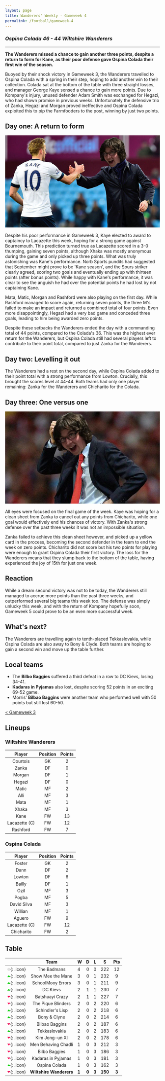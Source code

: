 ```yaml
---
layout: page
title: Wanderers' Weekly - Gameweek 4
permalink: /football/gameweek-4
---
```


### *Ospina Colada 46 - 44 Wiltshire Wanderers*
----------------------------------

**The Wanderers missed a chance to gain another three points, despite a return to form for Kane, as their poor defense gave Ospina Colada their first win of the season.**

Buoyed by their shock victory in Gameweek 3, the Wanderers travelled to Ospina Colada with a spring in their step, hoping to add another win to their collection. Colada sat at the bottom of the table with three straight losses, and manager George Kaye sensed a chance to gain more points. Due to Kompany's injury, unused defender Adam Smith was exchanged for Hegazi, who had shown promise in previous weeks. Unfortunately the defensive trio of Zanka, Hegazi and Morgan proved ineffective and Ospina Colada exploited this to pip the Farmfooders to the post, winning by just two points.

## Day one: A return to form

![Kaye congratulates Kane as he leaves the pitch](/images/football/gameweek-4/kane-kaye.jpg)

Despite his poor performance in Gameweek 3, Kaye elected to award to captaincy to Lacazette this week, hoping for a strong game against Bournemouth. This prediction turned true as Lacazette scored in a 3-0 thumping, gaining seven points, although Xhaka was mostly anonymous during the game and only picked up three points. What was truly astonishing was Kane's performance. Norb Sports pundits had suggested that September might prove to be 'Kane season', and the Spurs striker clearly agreed, scoring two goals and eventually ending up with thirteen points (after bonus points). While happy with Kane's performance, it was clear to see the anguish he had over the potential points he had lost by not captaining Kane.

Mata, Matic, Morgan and Rashford were also playing on the first day. While Rashford managed to score again, returning seven points, the three M's failed to make an impact and returned a combined total of four points. Even more disappointingly, Hegazi had a very bad game and conceded three goals, leading to him being awarded zero points. 

Despite these setbacks the Wanderers ended the day with a commanding total of 44 points, compared to the Colada's 36. This was the highest ever return for the Wanderers, but Ospina Colada still had several players left to contribute to their point total, compared to just Zanka for the Wanderers.

## Day two: Levelling it out

The Wanderers had a rest on the second day, while Ospina Colada added to their point total with a strong performance from Lowton. Crucially, this brought the scores level at 44-44. Both teams had only one player remaining: Zanka for the Wanderers and Chicharito for the Colada. 

## Day three: One versus one

![Kaye retains his smile despite the loss](/images/football/gameweek-4/kaye-sad.jpg)

All eyes were focused on the final game of the week. Kaye was hoping for a clean sheet from Zanka to cancel out any points from Chicharito, while one goal would effectively end his chances of victory. With Zanka's strong defense over the past three weeks it was not an impossible situation.

Zanka failed to achieve this clean sheet however, and picked up a yellow card in the process, becoming the second defender in the team to end the week on zero points. Chicharito did not score but his two points for playing were enough to grant Ospina Colada their first victory. The loss for the Wanderers means that they slump back to the bottom of the table, having experienced the joy of 15th for just one week.

## Reaction
While a dream second victory was not to be today, the Wanderers still managed to accrue more points than the past three weeks, and outperformed several big teams this week too. The defense was simply unlucky this week, and with the return of Kompany hopefully soon, Gameweek 5 could prove to be an even more successful week.

## What's next?
The Wanderers are travelling again to tenth-placed Tekkaslovakia, while Ospina Colada are also away to Bony & Clyde. Both teams are hoping to gain a second win and move up the table further.

## Local teams
* The **Bilbo Baggies** suffered a third defeat in a row to DC Kievs, losing 34-41.
* **Kadaras in Pyjamas** also lost, despite scoring 52 points in an exciting 69-52 game.
* Morris' **Bilbao Baggins** were another team who performed well with 50 points but still lost 60-50.

[< Gameweek 3](/football/gameweek-3)

## Lineups

### Wiltshire Wanderers

|  **Player**   | **Position** | **Points** |
| :-----------: | :----------: | :--------: |
|   Courtois    |      GK      |     2      |
|     Zanka     |      DF      |     0      |
|    Morgan     |      DF      |     1      |
|    Hegazi     |      DF      |     0      |
|     Matic     |      MF      |     2      |
|     Alli      |      MF      |     3      |
|     Mata      |      MF      |     1      |
|     Xhaka     |      MF      |     3      |
|     Kane      |      FW      |     13     |
| Lacazette (C) |      FW      |     12     |
|   Rashford    |      FW      |     7      |

### Ospina Colada

|  **Player**   | **Position** | **Points** |
| :-----------: | :----------: | :--------: |
|    Foster     |      GK      |     2      |
|     Dann      |      DF      |     2      |
|    Lowton     |      DF      |     6      |
|    Bailly     |      DF      |     1      |
|     Ozil      |      MF      |     3      |
|     Pogba     |      MF      |     5      |
|  David Silva  |      MF      |     3      |
|    Willian    |      MF      |     1      |
|    Aguero     |      FW      |     9      |
| Lacazette (C) |      FW      |     12     |
|  Chicharito   |      FW      |     2      |


## Table

|                                        |        **Team**         | **W** | **D** | **L** |  **S**  | **Pts** |
| :------------------------------------: | :---------------------: | :---- | :---: | :---: | :-----: | :-----: |
| ![s](/images/football/s.webp){: .icon} |       The Badmans       | 4     |   0   |   0   |   222   |   12    |
| ![u](/images/football/u.webp){: .icon} |    Show Mee the Mane    | 3     |   0   |   1   |   232   |    9    |
| ![u](/images/football/u.webp){: .icon} |    SchoolMooy Errors    | 3     |   0   |   1   |   211   |    9    |
| ![u](/images/football/u.webp){: .icon} |        DC Kievs         | 2     |   1   |   1   |   230   |    7    |
| ![d](/images/football/d.webp){: .icon} |     Batshuayi Crazy     | 2     |   1   |   1   |   227   |    7    |
| ![d](/images/football/d.webp){: .icon} |   The Pique Blinders    | 2     |   0   |   2   |   220   |    6    |
| ![u](/images/football/u.webp){: .icon} |    Schindler's Lisp     | 2     |   0   |   2   |   218   |    6    |
| ![u](/images/football/u.webp){: .icon} |      Bony & Clyne       | 2     |   0   |   2   |   214   |    6    |
| ![d](/images/football/d.webp){: .icon} |     Bilbao Baggins      | 2     |   0   |   2   |   187   |    6    |
| ![u](/images/football/u.webp){: .icon} |      Tekkaslovakia      | 2     |   0   |   2   |   183   |    6    |
| ![d](/images/football/d.webp){: .icon} |     Kim Jong-un XI      | 2     |   0   |   2   |   178   |    6    |
| ![d](/images/football/d.webp){: .icon} |   Men Behaving Chadli   | 1     |   0   |   3   |   212   |    3    |
| ![d](/images/football/d.webp){: .icon} |      Bilbo Baggies      | 1     |   0   |   3   |   186   |    3    |
| ![d](/images/football/d.webp){: .icon} |   Kadaras in Pyjamas    | 1     |   0   |   3   |   181   |    3    |
| ![u](/images/football/u.webp){: .icon} |      Ospina Colada      | 1     |   0   |   3   |   162   |    3    |
| ![d](/images/football/d.webp){: .icon} | **Wiltshire Wanderers** | **1** | **0** | **3** | **150** |  **3**  |



